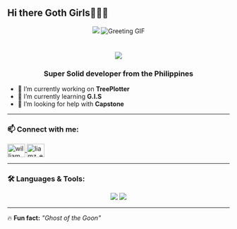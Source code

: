 ## Hi there Goth Girls👋🦇🦇

<p align="center">
  <img src="https://github.com/user-attachments/assets/5a9d8bf4-a752-4fbd-beb1-ab9f17789da1" />
    <img src="https://tenor.com/ixzO7aZS0Yg.gif" alt="Greeting GIF">
  <br>
  <h1 align="center">
    <img src="https://readme-typing-svg.herokuapp.com/?color=white&font=Righteous&size=35&center=true&vCenter=true&width=500&height=70&duration=4000&lines=Hi+There!+👋;+I'm+Kelhzcy+Pogi!;" />
  </h1>
</p>

<h3 align="center">Super Solid developer from the Philippines</h3>

- 🔭 I’m currently working on **TreePlotter**  
- 🌱 I’m currently learning **G.I.S**  
- 🤝 I’m looking for help with **Capstone**  

---

### 📫 Connect with me:
<p align="left">
  <a href="https://fb.com/william pajarillo" target="blank">
    <img align="center" src="https://raw.githubusercontent.com/rahuldkjain/github-profile-readme-generator/master/src/images/icons/Social/facebook.svg" alt="william pajarillo" height="30" width="40" />
  </a>
  <a href="https://instagram.com/liamz_er" target="blank">
    <img align="center" src="https://raw.githubusercontent.com/rahuldkjain/github-profile-readme-generator/master/src/images/icons/Social/instagram.svg" alt="liamz_er" height="30" width="40" />
  </a>
</p>

---

### 🛠️ Languages & Tools:
<p align="center">
  <img src="https://skillicons.dev/icons?i=java,cs,dotnet,mongodb,kotlin,python,js,html,css,express,react,nodejs,vite,mysql,vue" />
  <img src="https://skillicons.dev/icons?i=vscode,visualstudio,androidstudio,windows,git,github" />
</p>

---

🔥 **Fun fact:** _"Ghost of the Goon"_
